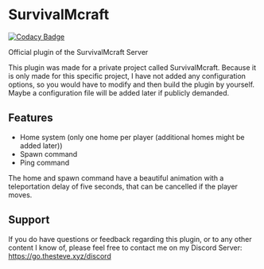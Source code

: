 # SurvivalMcraft
[![Codacy Badge](https://app.codacy.com/project/badge/Grade/0f5166e4331f4b4b91638705e9d59a88)](https://www.codacy.com/gh/thestevexyz/SurvivalMcraft/dashboard?utm_source=github.com&amp;utm_medium=referral&amp;utm_content=thestevexyz/SurvivalMcraft&amp;utm_campaign=Badge_Grade)

Official plugin of the SurvivalMcraft Server

This plugin was made for a private project called SurvivalMcraft.
Because it is only made for this specific project, I have not added any configuration options, so you would have to modify and then build the plugin by yourself.
Maybe a configuration file will be added later if publicly demanded.

## Features
*  Home system (only one home per player (additional homes might be added later))
*  Spawn command
*  Ping command

The home and spawn command have a beautiful animation with a teleportation delay of five seconds, that can be cancelled if the player moves.

## Support
If you do have questions or feedback regarding this plugin, or to any other content I know of, please feel free to contact me on my Discord Server: https://go.thesteve.xyz/discord
